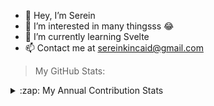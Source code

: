 - 👋 Hey, I’m Serein
- 👀 I’m interested in many thingsss 😂
- 🌱 I’m currently learning Svelte 
- 📫 Contact me at sereinkincaid@gmail.com

> My GitHub Stats:

<p>
  <details><summary>:zap: My Annual Contribution Stats</summary>
<!-- </a><a href="https://github.com/tracy8">
<img align="center" src="https://github-readme-stats.vercel.app/api?username=supserrr&show_icons=true&theme=radical&line_height=27" alt="Serein's github stats"/> -->

</a><a href="https://github.com/tracy8">
<img align="center" src="https://github-readme-stats.vercel.app/api?username=supserrr&show_icons=true&theme=radical&line_height=27" alt="Serein's github stats"/>
</a>

 </details>
 </p>

